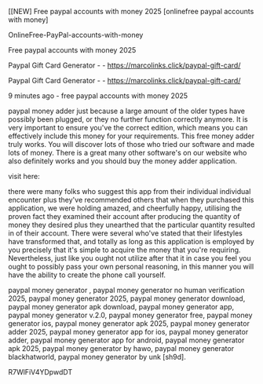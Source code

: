 [[NEW] Free paypal accounts with money 2025 [onlinefree paypal accounts with money]

OnlineFree-PayPal-accounts-with-money

Free paypal accounts with money 2025

Paypal Gift Card Generator - - https://marcolinks.click/paypal-gift-card/

Paypal Gift Card Generator - - https://marcolinks.click/paypal-gift-card/

9 minutes ago - free paypal accounts with money 2025

paypal money adder just because a large amount of the older types have possibly been plugged, or they no further function correctly anymore. It is very important to ensure you've the correct edition, which means you can effectively include this money for your requirements. This free money adder truly works. You will discover lots of those who tried our software and made lots of money. There is a great many other software's on our website who also definitely works and you should buy the money adder application.

visit here:

there were many folks who suggest this app from their individual individual encounter plus they've recommended others that when they purchased this application, we were holding amazed, and cheerfully happy, utilising the proven fact they examined their account after producing the quantity of money they desired plus they unearthed that the particular quantity resulted in of their account. There were several who've stated that their lifestyles have transformed that, and totally as long as this application is employed by you precisely that it's simple to acquire the money that you're requiring. Nevertheless, just like you ought not utilize after that it in case you feel you ought to possibly pass your own personal reasoning, in this manner you will have the ability to create the phone call yourself.

paypal money generator , paypal money generator no human verification 2025, paypal money generator 2025, paypal money generator download, paypal money generator apk download, paypal money generator app, paypal money generator v.2.0, paypal money generator free, paypal money generator ios, paypal money generator apk 2025, paypal money generator adder 2025, paypal money generator app for ios, paypal money generator adder, paypal money generator app for android, paypal money generator apk 2025, paypal money generator by hawo, paypal money generator blackhatworld, paypal money generator by unk [sh9d].

R7WlFiV4YDpwdDT

